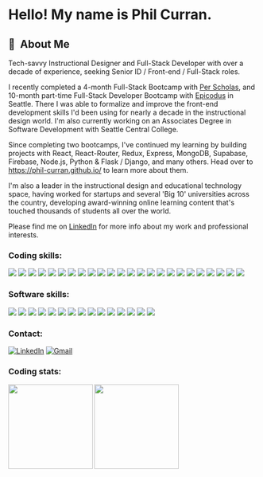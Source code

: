 # Hello!  My name is Phil Curran.

## 📖 &nbsp;About Me

Tech-savvy Instructional Designer and Full-Stack Developer with over a decade of experience, seeking Senior ID / Front-end / Full-Stack roles.

I recently completed a 4-month Full-Stack Bootcamp with <a href="https://perscholas.org/" target="_blank">Per Scholas</a>, and 10-month part-time Full-Stack Developer Bootcamp with <a href="https://www.epicodus.com/" target="_blank">Epicodus</a> in Seattle.  There I was able to formalize and improve the front-end development skills I'd been using for nearly a decade in the instructional design world. I'm also currently working on an Associates Degree in Software Development with Seattle Central College.

Since completing two bootcamps, I've continued my learning by building projects with React, React-Router, Redux, Express, MongoDB, Supabase, Firebase, Node.js, Python & Flask / Django, and many others.  Head over to <a href="https://phil-curran.github.io/" target="_blank">https://phil-curran.github.io/</a> to learn more about them.

I'm also a leader in the instructional design and educational technology space, having worked for startups and several 'Big 10' universities across the country, developing award-winning online learning content that's touched thousands of students all over the world.

Please find me on <a href="https://www.linkedin.com/in/philcurran/" target="_blank">LinkedIn</a> for more info about my work and professional interests.

### **Coding skills:**

<span><img src="https://img.shields.io/badge/Bootstrap-white?style=for-the-badge&logo=bootstrap&logoColor=563D7C"/></span>
<span><img src="https://img.shields.io/badge/Bulma-white?style=for-the-badge&logo=bulma&logoColor=563D7C" /></span>
<span><img src="https://img.shields.io/badge/C%23-white?style=for-the-badge&logo=c-sharp&logoColor=239120"/></span>
<span><img src="https://img.shields.io/badge/CSS3-white?style=for-the-badge&logo=css3&logoColor=1572B6"/></span>
<span><img src="https://img.shields.io/badge/GIT-white?style=for-the-badge&logo=git&logoColor=E44C30"/></span>
<span><img src="https://img.shields.io/badge/GitHub-white?style=for-the-badge&logo=github&logoColor=black"/></span>
<span><img src="https://img.shields.io/badge/HTML5-white?style=for-the-badge&logo=html5&logoColor=E34F26"/></span>
<span><img src="https://img.shields.io/badge/JavaScript-white?style=for-the-badge&logo=javascript&logoColor=f0db4f"/></span>
<span><img src="https://img.shields.io/badge/Jest-white?style=for-the-badge&logo=jest&logoColor=C21325"/></span>
<span><img src="https://img.shields.io/badge/JetBrains-white?style=for-the-badge&logo=jetbrains&logoColor=563D7C" /></span>
<span><img src="https://img.shields.io/badge/jQuery-white?style=for-the-badge&logo=jquery&logoColor=0769AD"/></span>
<span><img src="https://img.shields.io/badge/json-white?style=for-the-badge&logo=json&logoColor=5E5C5C"/></span>
<span><img src="https://img.shields.io/badge/Markdown-white?style=for-the-badge&logo=markdown&logoColor=black"/></span>
<span><img src="https://img.shields.io/badge/MySQL-white?style=for-the-badge&logo=mysql&logoColor=005C84"/></span>
<span><img src="https://img.shields.io/badge/.NET-white?style=for-the-badge&logo=dotnet&logoColor=512BD4"/></span>
<span><img src="https://img.shields.io/badge/Node.js-white?style=for-the-badge&logo=nodedotjs&logoColor=339933"/></span>
<span><img src="https://img.shields.io/badge/npm-white?style=for-the-badge&logo=npm&logoColor=CB3837"/></span>
<span><img src="https://img.shields.io/badge/Postman-white?style=for-the-badge&logo=Postman&logoColor=FF6C37"/></span>
<span><img src="https://img.shields.io/badge/Python-white?style=for-the-badge&logo=python&logoColor=563D7C" /></span>
<span><img src="https://img.shields.io/badge/Raspberry%20Pi-white?style=for-the-badge&logo=Raspberry%20Pi&logoColor=A22846"/></span>
<span><img src="https://img.shields.io/badge/React-white?style=for-the-badge&logo=react&logoColor=black"/></span>
<span><img src="https://img.shields.io/badge/VisualStudio-white?style=for-the-badge&logo=visualstudio&logoColor=563D7C" /></span>
<span><img src="https://img.shields.io/badge/Visual_Studio_Code-white?style=for-the-badge&logo=visual%20studio%20code&logoColor=0078D4"/></span>
<span><img src="https://img.shields.io/badge/Webpack-white?style=for-the-badge&logo=Webpack&logoColor=8DD6F9"/></span>

### **Software skills:**

<span><img src="https://img.shields.io/badge/Adobe%20Creative%20Cloud-white?style=for-the-badge&logo=Adobe%20Creative%20Cloud&logoColor=DA1F26"/></span>
<span><img src="https://img.shields.io/badge/Adobe%20after%20affects-white?style=for-the-badge&logo=Adobe%20after%20effects&logoColor=CF96FD"/></span>
<span><img src="https://img.shields.io/badge/Adobe%20Premiere%20Pro-white?style=for-the-badge&logo=Adobe%20Premiere%20Pro&logoColor=9999FF"/></span>
<span><img src="https://img.shields.io/badge/Audacity-white?style=for-the-badge&logo=audacity&logoColor=225bff"/></span>
<span><img src="https://img.shields.io/badge/Discord-white?style=for-the-badge&logo=discord&logoColor=5865F2"/></span>
<span><img src="https://img.shields.io/badge/Figma-white?style=for-the-badge&logo=figma&logoColor=563D7C" /></span>
<span><img src="https://img.shields.io/badge/GoogleCloud-white?style=for-the-badge&logo=googlecloud&logoColor=563D7C" /></span>
<span><img src="https://img.shields.io/badge/Google%20Meet-white?style=for-the-badge&logo=google-meet&logoColor=00897B"/></span>
<span><img src="https://img.shields.io/badge/Linux-white?style=for-the-badge&logo=linux&logoColor=563D7C" /></span>
<span><img src="https://img.shields.io/badge/mac%20os-white?style=for-the-badge&logo=apple&logoColor=black"/></span>
<span><img src="https://img.shields.io/badge/Sketch-white?style=for-the-badge&logo=sketch&logoColor=FFB387"/></span>
<span><img src="https://img.shields.io/badge/Slack-white?style=for-the-badge&logo=slack&logoColor=563D7C" /></span>
<span><img src="https://img.shields.io/badge/Ubuntu-white?style=for-the-badge&logo=ubuntu&logoColor=563D7C" /></span>
<span><img src="https://img.shields.io/badge/Windows-white?style=for-the-badge&logo=windows&logoColor=563D7C" /></span>
<span><img src="https://img.shields.io/badge/Zoom-white?style=for-the-badge&logo=zoom&logoColor=2D8CFF"/></span>

### **Contact:**

<a href="https://www.linkedin.com/in/philcurran/"><img alt="LinkedIn" src="https://img.shields.io/badge/LinkedIn-white?style=for-the-badge&logo=linkedin&logoColor=1572B6"/></a>
<a href="mailto:pecurran@outlook.com"><img alt="Gmail" src="https://img.shields.io/badge/Gmail-white?style=for-the-badge&logo=gmail&logoColor=D14836" /></a>

### **Coding stats:**

<img align="left" height="170px" src="https://github-readme-stats.vercel.app/api?username=phil-curran&show_icons=true&theme=tokyonight" />
<img align="left" height="170px" src="https://github-readme-stats.vercel.app/api/top-langs/?username=phil-curran&layout=compact&theme=tokyonight" /><br>
